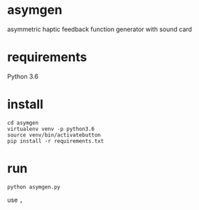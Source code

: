 # asymgen
asymmetric haptic feedback function generator with sound card

# requirements

Python 3.6

# install
```
cd asymgen
virtualenv venv -p python3.6
source venv/bin/activatebutton
pip install -r requirements.txt
```

# run
```
python asymgen.py
```
use <kbd>,</kbd>
